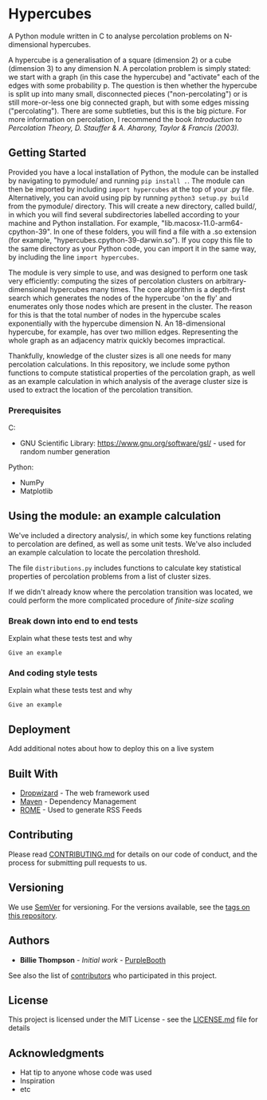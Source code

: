 # Hypercubes

A Python module written in C to analyse percolation problems on N-dimensional hypercubes. 

A hypercube is a generalisation of a square (dimension 2) or a cube (dimension 3) to any dimension N. A percolation problem is simply stated: we start with a graph (in this case the hypercube) and "activate" each of the edges with some probability p. The question is then whether the hypercube is split up into many small, disconnected pieces ("non-percolating") or is still more-or-less one big connected graph, but with some edges missing ("percolating"). There are some subtleties, but this is the big picture. For more information on percolation, I recommend the book *Introduction to Percolation Theory, D. Stauffer & A. Aharony, Taylor & Francis (2003).*

## Getting Started

Provided you have a local installation of Python, the module can be installed by navigating to pymodule/ and running `pip install .`. The module can then be imported by including `import hypercubes` at the top of your .py file. Alternatively, you can avoid using pip by running `python3 setup.py build` from the pymodule/ directory. This will create a new directory, called build/, in which you will find several subdirectories labelled according to your machine and Python installation. For example, "lib.macosx-11.0-arm64-cpython-39". In one of these folders, you will find a file with a .so extension (for example, "hypercubes.cpython-39-darwin.so"). If you copy this file to the same directory as your Python code, you can import it in the same way, by including the line `import hypercubes`. 

The module is very simple to use, and was designed to perform one task very efficiently: computing the sizes of percolation clusters on arbitrary-dimensional hypercubes many times. The core algorithm is a depth-first search which generates the nodes of the hypercube 'on the fly' and enumerates only those nodes which are present in the cluster. The reason for this is that the total number of nodes in the hypercube scales exponentially with the hypercube dimension N. An 18-dimensional hypercube, for example, has over two million edges. Representing the whole graph as an adjacency matrix quickly becomes impractical.

Thankfully, knowledge of the cluster sizes is all one needs for many percolation calculations. In this repository, we include some python functions to compute statistical properties of the percolation graph, as well as an example calculation in which analysis of the average cluster size is used to extract the location of the percolation transition.

### Prerequisites

C:

* GNU Scientific Library: https://www.gnu.org/software/gsl/ - used for random number generation

Python:

* NumPy
* Matplotlib

## Using the module: an example calculation

We've included a directory analysis/, in which some key functions relating to percolation are defined, as well as some unit tests. We've also included an example calculation to locate the percolation threshold.

The file `distributions.py` includes functions to calculate key statistical properties of percolation problems from a list of cluster sizes. 



If we didn't already know where the percolation transition was located, we could perform the more complicated procedure of *finite-size scaling*


### Break down into end to end tests

Explain what these tests test and why

```
Give an example
```

### And coding style tests

Explain what these tests test and why

```
Give an example
```

## Deployment

Add additional notes about how to deploy this on a live system

## Built With

* [Dropwizard](http://www.dropwizard.io/1.0.2/docs/) - The web framework used
* [Maven](https://maven.apache.org/) - Dependency Management
* [ROME](https://rometools.github.io/rome/) - Used to generate RSS Feeds

## Contributing

Please read [CONTRIBUTING.md](https://gist.github.com/PurpleBooth/b24679402957c63ec426) for details on our code of conduct, and the process for submitting pull requests to us.

## Versioning

We use [SemVer](http://semver.org/) for versioning. For the versions available, see the [tags on this repository](https://github.com/your/project/tags). 

## Authors

* **Billie Thompson** - *Initial work* - [PurpleBooth](https://github.com/PurpleBooth)

See also the list of [contributors](https://github.com/your/project/contributors) who participated in this project.

## License

This project is licensed under the MIT License - see the [LICENSE.md](LICENSE.md) file for details

## Acknowledgments

* Hat tip to anyone whose code was used
* Inspiration
* etc

